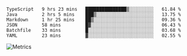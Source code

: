<!--START_SECTION:waka-->

```text
TypeScript   9 hrs 23 mins   ███████████████▒░░░░░░░░░   61.84 %
Java         2 hrs 5 mins    ███▒░░░░░░░░░░░░░░░░░░░░░   13.75 %
Markdown     1 hr 25 mins    ██▒░░░░░░░░░░░░░░░░░░░░░░   09.36 %
JSON         58 mins         █▓░░░░░░░░░░░░░░░░░░░░░░░   06.43 %
Batchfile    33 mins         █░░░░░░░░░░░░░░░░░░░░░░░░   03.68 %
YAML         23 mins         ▓░░░░░░░░░░░░░░░░░░░░░░░░   02.55 %
```

<!--END_SECTION:waka-->

![Metrics](https://metrics.lecoq.io/TachibanaKimika?template=classic&base.activity=0&base.community=0&base.repositories=0&languages=1&isocalendar=1&isocalendar.duration=half-year&languages.limit=8&languages.sections=most-used&languages.colors=github&languages.threshold=0%25&languages.indepth=false&languages.recent.load=300&languages.recent.days=14&config.timezone=Asia%2FShanghai)
